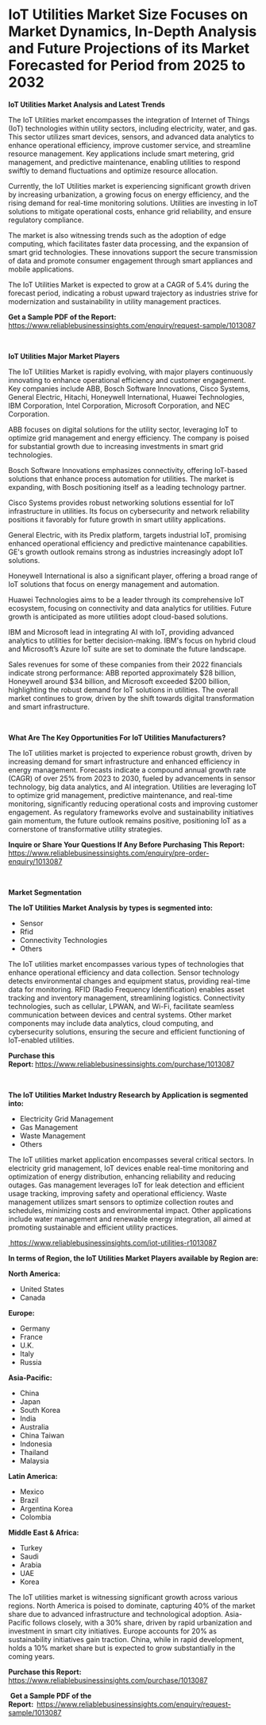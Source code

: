 <p><h1>IoT Utilities Market Size Focuses on Market Dynamics, In-Depth Analysis and Future Projections of its Market Forecasted for Period from 2025 to 2032</h1></p><p><strong>IoT Utilities Market Analysis and Latest Trends</strong></p>
<p><p>The IoT Utilities market encompasses the integration of Internet of Things (IoT) technologies within utility sectors, including electricity, water, and gas. This sector utilizes smart devices, sensors, and advanced data analytics to enhance operational efficiency, improve customer service, and streamline resource management. Key applications include smart metering, grid management, and predictive maintenance, enabling utilities to respond swiftly to demand fluctuations and optimize resource allocation.</p><p>Currently, the IoT Utilities market is experiencing significant growth driven by increasing urbanization, a growing focus on energy efficiency, and the rising demand for real-time monitoring solutions. Utilities are investing in IoT solutions to mitigate operational costs, enhance grid reliability, and ensure regulatory compliance. </p><p>The market is also witnessing trends such as the adoption of edge computing, which facilitates faster data processing, and the expansion of smart grid technologies. These innovations support the secure transmission of data and promote consumer engagement through smart appliances and mobile applications. </p><p>The IoT Utilities Market is expected to grow at a CAGR of 5.4% during the forecast period, indicating a robust upward trajectory as industries strive for modernization and sustainability in utility management practices.</p></p>
<p><strong>Get a Sample PDF of the Report:&nbsp;</strong> <a href="https://www.reliablebusinessinsights.com/enquiry/request-sample/1013087?utm_campaign=3432&utm_medium=2&utm_source=Github&utm_content=ia&utm_term=16042025&utm_id=iot-utilities">https://www.reliablebusinessinsights.com/enquiry/request-sample/1013087</a></p>
<p>&nbsp;</p>
<p><strong>IoT Utilities Major Market Players</strong></p>
<p><p>The IoT Utilities Market is rapidly evolving, with major players continuously innovating to enhance operational efficiency and customer engagement. Key companies include ABB, Bosch Software Innovations, Cisco Systems, General Electric, Hitachi, Honeywell International, Huawei Technologies, IBM Corporation, Intel Corporation, Microsoft Corporation, and NEC Corporation. </p><p>ABB focuses on digital solutions for the utility sector, leveraging IoT to optimize grid management and energy efficiency. The company is poised for substantial growth due to increasing investments in smart grid technologies.</p><p>Bosch Software Innovations emphasizes connectivity, offering IoT-based solutions that enhance process automation for utilities. The market is expanding, with Bosch positioning itself as a leading technology partner.</p><p>Cisco Systems provides robust networking solutions essential for IoT infrastructure in utilities. Its focus on cybersecurity and network reliability positions it favorably for future growth in smart utility applications.</p><p>General Electric, with its Predix platform, targets industrial IoT, promising enhanced operational efficiency and predictive maintenance capabilities. GE's growth outlook remains strong as industries increasingly adopt IoT solutions.</p><p>Honeywell International is also a significant player, offering a broad range of IoT solutions that focus on energy management and automation.</p><p>Huawei Technologies aims to be a leader through its comprehensive IoT ecosystem, focusing on connectivity and data analytics for utilities. Future growth is anticipated as more utilities adopt cloud-based solutions.</p><p>IBM and Microsoft lead in integrating AI with IoT, providing advanced analytics to utilities for better decision-making. IBM's focus on hybrid cloud and Microsoft’s Azure IoT suite are set to dominate the future landscape.</p><p>Sales revenues for some of these companies from their 2022 financials indicate strong performance: ABB reported approximately $28 billion, Honeywell around $34 billion, and Microsoft exceeded $200 billion, highlighting the robust demand for IoT solutions in utilities. The overall market continues to grow, driven by the shift towards digital transformation and smart infrastructure.</p></p>
<p>&nbsp;</p>
<p><strong>What Are The Key Opportunities For IoT Utilities Manufacturers?</strong></p>
<p><p>The IoT utilities market is projected to experience robust growth, driven by increasing demand for smart infrastructure and enhanced efficiency in energy management. Forecasts indicate a compound annual growth rate (CAGR) of over 25% from 2023 to 2030, fueled by advancements in sensor technology, big data analytics, and AI integration. Utilities are leveraging IoT to optimize grid management, predictive maintenance, and real-time monitoring, significantly reducing operational costs and improving customer engagement. As regulatory frameworks evolve and sustainability initiatives gain momentum, the future outlook remains positive, positioning IoT as a cornerstone of transformative utility strategies.</p></p>
<p><strong>Inquire or Share Your Questions If Any Before Purchasing This Report:</strong> <a href="https://www.reliablebusinessinsights.com/enquiry/pre-order-enquiry/1013087?utm_campaign=3432&utm_medium=2&utm_source=Github&utm_content=ia&utm_term=16042025&utm_id=iot-utilities">https://www.reliablebusinessinsights.com/enquiry/pre-order-enquiry/1013087</a></p>
<p>&nbsp;</p>
<p><strong>Market Segmentation</strong></p>
<p><strong>The IoT Utilities Market Analysis by types is segmented into:</strong></p>
<p><ul><li>Sensor</li><li>Rfid</li><li>Connectivity Technologies</li><li>Others</li></ul></p>
<p><p>The IoT utilities market encompasses various types of technologies that enhance operational efficiency and data collection. Sensor technology detects environmental changes and equipment status, providing real-time data for monitoring. RFID (Radio Frequency Identification) enables asset tracking and inventory management, streamlining logistics. Connectivity technologies, such as cellular, LPWAN, and Wi-Fi, facilitate seamless communication between devices and central systems. Other market components may include data analytics, cloud computing, and cybersecurity solutions, ensuring the secure and efficient functioning of IoT-enabled utilities.</p></p>
<p><strong>Purchase this Report:&nbsp;</strong><a href="https://www.reliablebusinessinsights.com/purchase/1013087?utm_campaign=3432&utm_medium=2&utm_source=Github&utm_content=ia&utm_term=16042025&utm_id=iot-utilities">https://www.reliablebusinessinsights.com/purchase/1013087</a></p>
<p>&nbsp;</p>
<p><strong>The IoT Utilities Market Industry Research by Application is segmented into:</strong></p>
<p><ul><li>Electricity Grid Management</li><li>Gas Management</li><li>Waste Management</li><li>Others</li></ul></p>
<p><p>The IoT utilities market application encompasses several critical sectors. In electricity grid management, IoT devices enable real-time monitoring and optimization of energy distribution, enhancing reliability and reducing outages. Gas management leverages IoT for leak detection and efficient usage tracking, improving safety and operational efficiency. Waste management utilizes smart sensors to optimize collection routes and schedules, minimizing costs and environmental impact. Other applications include water management and renewable energy integration, all aimed at promoting sustainable and efficient utility practices.</p></p>
<p><a href="https://www.reliablebusinessinsights.com/iot-utilities-r1013087?utm_campaign=3432&utm_medium=2&utm_source=Github&utm_content=ia&utm_term=16042025&utm_id=iot-utilities">&nbsp;https://www.reliablebusinessinsights.com/iot-utilities-r1013087</a></p>
<p><strong>In terms of Region, the IoT Utilities Market Players available by Region are:</strong></p>
<p>
    <p> <strong> North America: </strong>
        <ul>
            <li>United States</li>
            <li>Canada</li>
        </ul>
        </p> 
    <p> <strong> Europe: </strong>
        <ul>
            <li>Germany</li>
            <li>France</li>
            <li>U.K.</li>
            <li>Italy</li>
            <li>Russia</li>
        </ul>
        </p> 
    <p> <strong> Asia-Pacific: </strong>
        <ul>
            <li>China</li>
            <li>Japan</li>
            <li>South Korea</li>
            <li>India</li>
            <li>Australia</li>
            <li>China Taiwan</li>
            <li>Indonesia</li>
            <li>Thailand</li>
            <li>Malaysia</li>
        </ul>
        </p> 
    <p> <strong> Latin America: </strong>
        <ul>
            <li>Mexico</li>
            <li>Brazil</li>
            <li>Argentina Korea</li>
            <li>Colombia</li>
        </ul>
        </p> 
    <p> <strong> Middle East & Africa: </strong>
        <ul>
            <li>Turkey</li>
            <li>Saudi</li>
            <li>Arabia</li>
            <li>UAE</li>
            <li>Korea</li>
        </ul>
    </p>
    </p>
<p><p>The IoT utilities market is witnessing significant growth across various regions. North America is poised to dominate, capturing 40% of the market share due to advanced infrastructure and technological adoption. Asia-Pacific follows closely, with a 30% share, driven by rapid urbanization and investment in smart city initiatives. Europe accounts for 20% as sustainability initiatives gain traction. China, while in rapid development, holds a 10% market share but is expected to grow substantially in the coming years.</p></p>
<p><strong>Purchase this Report: </strong><a href="https://www.reliablebusinessinsights.com/purchase/1013087?utm_campaign=3432&utm_medium=2&utm_source=Github&utm_content=ia&utm_term=16042025&utm_id=iot-utilities">https://www.reliablebusinessinsights.com/purchase/1013087</a></p>
<p>&nbsp;<strong>Get a Sample PDF of the Report:&nbsp;&nbsp;</strong><a href="https://www.reliablebusinessinsights.com/enquiry/request-sample/1013087?utm_campaign=3432&utm_medium=2&utm_source=Github&utm_content=ia&utm_term=16042025&utm_id=iot-utilities">https://www.reliablebusinessinsights.com/enquiry/request-sample/1013087</a></p>
<p><strong></strong></p>
<p><p></p><p></p><p></p></p>